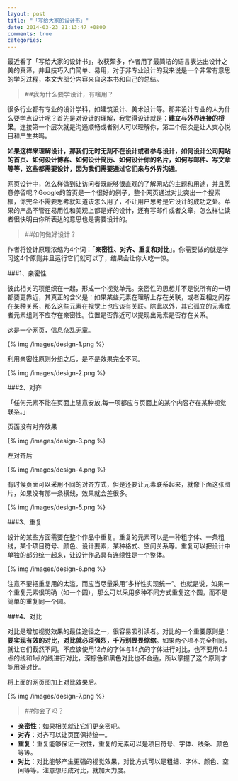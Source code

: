```yaml
---
layout: post
title: "「写给大家的设计书」"
date: 2014-03-23 21:13:47 +0800
comments: true
categories: 
---
```

最近看了「写给大家的设计书」，收获颇多，作者用了最简洁的语言表达出设计之美的真谛，并且技巧入门简单、易用，对于非专业设计的我来说是一个非常有意思的学习过程，本文大部分内容来自这本书和自己的总结。

>##我为什么要学设计，有啥用？

很多行业都有专业的设计学科，如建筑设计、美术设计等。那非设计专业的人为什么要学点设计呢？首先是对设计的理解，我觉得设计就是：**建立与外界连接的桥梁**。连接第一个层次就是沟通顺畅或者别人可以理解你，第二个层次是让人爽心悦目和产生共鸣。  

**如果这样来理解设计，那我们无时无刻不在设计或者参与设计，如何设计公司网站的首页、如何设计博客、如何设计简历、如何设计你的名片，如何写邮件、写文章等等，这些都需要设计，因为我们需要通过它们来与外界沟通**。

网页设计中，怎么样做到让访问者既能够很直观的了解网站的主题和用途，并且愿意停留呢？Google的首页是一个很好的例子，整个网页通过对比突出一个搜索框，你完全不需要思考就知道该怎么用了，不让用户思考是它设计的成功之处。苹果的产品不管在易用性和美观上都是好的设计，还有写邮件或者文章，怎么样让读者很快明白你所表达的意思也是需要设计的。  

<!--more-->
>##如何做好设计？

作者将设计原理浓缩为4个词：「**亲密性、对齐、重复和对比**」。你需要做的就是学习这4个原则并且运行它们就可以了，结果会让你大吃一惊。

###1、亲密性

彼此相关的项组织在一起，形成一个视觉单元。亲密性的思想并不是说所有的一切都要更靠近，其真正的含义是：如果某些元素在理解上存在关联，或者互相之间存在某种关系，那么这些元素在视觉上也应该有关联。除此以外，其它孤立的元素或者元素组则不应存在亲密性。位置是否靠近可以提现出元素是否存在关系。

这是一个网页，信息杂乱无章。

{% img /images/design-1.png %} 

利用亲密性原则分组之后，是不是效果完全不同。

{% img /images/design-2.png %} 


###2、对齐

「任何元素不能在页面上随意安放,每一项都应与页面上的某个内容存在某种视觉联系。」

页面没有对齐效果

{% img /images/design-3.png %}

左对齐后

{% img /images/design-4.png %}

有时候页面可以采用不同的对齐方式，但是还要让元素联系起来，就像下面这张图片，如果没有那一条横线，效果就会差很多。

{% img /images/design-5.png %}


###3、重复

设计的某些方面需要在整个作品中重复。重复的元素可以是一种粗字体、一条粗线，某个项目符号、颜色、设计要素，某种格式、空间关系等。重复可以把设计中单独的部分统一起来，让设计作品具有连续性是一个整体。

{% img /images/design-6.png %}

注意不要把重复用的太滥，而应当尽量采用“多样性实现统一”。也就是说，如果一个重复元素很明确（如一个圆），那么可以采用多种不同方式重复这个圆，而不是简单的重复同一个圆。


###4、对比

对比是增加视觉效果的最佳途径之一，很容易吸引读者。对比的一个重要原则是：**要实现有效的对比，对比就必须强烈，千万别畏畏缩缩**。如果两个项不完全相同，就让它们截然不同。不应该使用12点的字体与14点的字体进行对比，也不要用0.5点的线和1点的线进行对比，深棕色和黑色对比也不合适，所以掌握了这个原则才能用好对比。

将上面的网页图加上对比效果后。

{% img /images/design-7.png %}


>##你会了吗？

- **亲密性**：如果相关就让它们更亲密吧。
- **对齐**：对齐可以让页面保持统一。
- **重复**：重复能够保证一致性，重复的元素可以是项目符号、字体、线条、颜色等等。
- **对比**：对比能够产生更强的视觉效果，对比方式可以是粗细、字体、颜色、空间等等。注意想形成对比，就加大力度。
